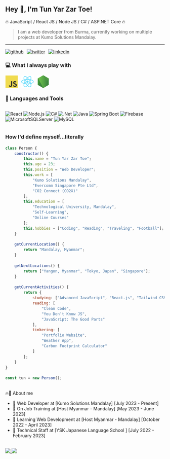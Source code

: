 ## Hey 👋, I'm Tun Yar Zar Toe!  
🔥 JavaScript / React JS / Node JS / C# / ASP.NET Core  🔥

> I am a web developer from Burma, currently working on multiple projects at Kumo Solutions Mandalay.

---

<div style="display: flex; gap: 10px; margin-bottom: 20px;">

<a href="https://github.com/tunyarzartoe-coding" target="_blank">
<img src="https://img.shields.io/badge/github-%2324292e.svg?&style=for-the-badge&logo=github&logoColor=white" alt=github />
</a>

<a href="https://twitter.com/tunyarzartoe" target="_blank">
<img src="https://img.shields.io/badge/twitter-%2300acee.svg?&style=for-the-badge&logo=twitter&logoColor=white" alt=twitter />
</a>

<a href="https://linkedin.com/in/tunyarzartoe" target="_blank">
<img src="https://img.shields.io/badge/linkedin-%231E77B5.svg?&style=for-the-badge&logo=linkedin&logoColor=white" alt=linkedin />
</a>

</div>

### 💻 What I always play with

<div style="display: flex; gap: 10px; margin-bottom: 20px;">
<img src="https://github.com/devicons/devicon/blob/master/icons/javascript/javascript-original.svg" alt="JavaScript logo" width="40" height="40" />
<img src="https://github.com/devicons/devicon/blob/master/icons/react/react-original.svg" alt="React.js logo" width="40" height="40" />
<img src="https://github.com/devicons/devicon/blob/master/icons/nodejs/nodejs-original.svg" alt="Node.js logo" width="40" height="40" />
</div>

### 🔭 Languages and Tools

<div style="display: flex; flex-wrap: wrap; gap: 10px; margin-bottom: 20px;">

![React](https://img.shields.io/badge/React-20232A?style=for-the-badge&logo=react&logoColor=61DAFB)
![Node.js](https://img.shields.io/badge/Node.js-339933?style=for-the-badge&logo=nodedotjs&logoColor=white)
![C#](https://img.shields.io/badge/c%23-%23239120.svg?style=for-the-badge&logo=c-sharp&logoColor=white)
![.Net](https://img.shields.io/badge/.NET-5C2D91?style=for-the-badge&logo=.net&logoColor=white)
![Java](https://img.shields.io/badge/Java-007396?style=for-the-badge&logo=java&logoColor=white)
![Spring Boot](https://img.shields.io/badge/Spring%20Boot-6DB33F?style=for-the-badge&logo=spring-boot&logoColor=white)
![Firebase](https://img.shields.io/badge/firebase-%23039BE5.svg?style=for-the-badge&logo=firebase)
![MicrosoftSQLServer](https://img.shields.io/badge/Microsoft%20SQL%20Server-CC2927?style=for-the-badge&logo=microsoft%20sql%20server&logoColor=white)
![MySQL](https://img.shields.io/badge/mysql-%2300f.svg?style=for-the-badge&logo=mysql&logoColor=white)

</div>

### How I'd define myself...literally

```javascript
class Person {
    constructor() {
        this.name = "Tun Yar Zar Toe";
        this.age = 23;
        this.position = "Web Developer";
        this.work = [
            "Kumo Solutions Mandalay",
            "Evercomm Singapore Pte Ltd",
            "CO2 Connect (CO2X)"
        ];
        this.education = [
            "Technological University, Mandalay",
            "Self-Learning",
            "Online Courses"
        ];
        this.hobbies = ["Coding", "Reading", "Traveling", "Football"];
    }

    getCurrentLocation() {
        return "Mandalay, Myanmar";
    }

    getNextLocations() {
        return ["Yangon, Myanmar", "Tokyo, Japan", "Singapore"];
    }

    getCurrentActivities() {
        return {
            studying: ["Advanced JavaScript", "React.js", "Tailwind CSS"],
            reading: [
                "Clean Code",
                "You Don’t Know JS",
                "JavaScript: The Good Parts"
            ],
            tinkering: [
                "Portfolio Website",
                "Weather App",
                "Carbon Footprint Calculator"
            ]
        };
    }
}

const tun = new Person();
```
<br>
🔥🤖 About me

- 💼 Web Developer at [Kumo Solutions Mandalay] [July 2023 - Present]
- 💼 On Job Training at [Host Myanmar - Mandalay] [May 2023 - June 2023]
- 💼 Learning Web Development at [Host Myanmar - Mandalay] [October 2022 - April 2023]
- 💼 Technical Staff at [YSK Japanese Language School ] [July 2022 - February 2023]
<br>

<a href="https://tunyarzartoe.vercel.app/" target="_blank"> 
  <img height="137px" src="https://github-readme-stats.vercel.app/api?username=tunyarzartoe-coding&hide_border=true&show_icons=true&include_all_commits=true&count_private=true&line_height=21&text_color=000000&icon_color=000000&bg_color=0,c64dff,4dfcff,52fa5a" />
  
  <img height="137px" src="https://github-readme-streak-stats.herokuapp.com?user=tunyarzartoe-coding&hide_border=true&background=0,52fa5a,4dfcff,c64dff&ring=c64dff&fire=fffc4d&currStreakNum=000000&sideNums=000000&currStreakLabel=000000&sideLabels=000000&dates=000000" />
</a>



